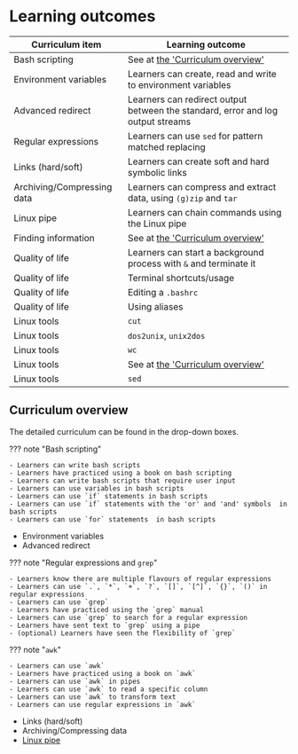 # Learning outcomes

<!-- markdownlint-disable MD013 --><!-- Tables cannot be split up over lines, hence will break 80 characters per line -->

Curriculum item           |Learning outcome
--------------------------|-------------------------------------------------------------------------------
Bash scripting            |See at [the 'Curriculum overview'](#curriculum_overview)
Environment variables     |Learners can create, read and write to environment variables
Advanced redirect         |Learners can redirect output between the standard, error and log output streams
Regular expressions       |Learners can use `sed` for pattern matched replacing
Links (hard/soft)         |Learners can create soft and hard symbolic links
Archiving/Compressing data|Learners can compress and extract data, using `(g)zip` and `tar`
Linux pipe                |Learners can chain commands using the Linux pipe
Finding information       |See at [the 'Curriculum overview'](#curriculum_overview)
Quality of life           |Learners can start a background process with `&` and terminate it
Quality of life           |Terminal shortcuts/usage
Quality of life           |Editing a `.bashrc`
Quality of life           |Using aliases
Linux tools               |`cut`
Linux tools               |`dos2unix`, `unix2dos`
Linux tools               |`wc`
Linux tools               |See at [the 'Curriculum overview'](#curriculum_overview)
Linux tools               |`sed`

<!-- markdownlint-enable MD013 -->

## Curriculum overview

The detailed curriculum can be found in the drop-down boxes.

??? note "Bash scripting"

    - Learners can write bash scripts
    - Learners have practiced using a book on bash scripting
    - Learners can write bash scripts that require user input
    - Learners can use variables in bash scripts
    - Learners can use `if` statements in bash scripts
    - Learners can use `if` statements with the 'or' and 'and' symbols  in bash scripts
    - Learners can use `for` statements  in bash scripts

- Environment variables
- Advanced redirect

??? note "Regular expressions and `grep`"

    - Learners know there are multiple flavours of regular expressions
    - Learners can use `.`, `*`, `+`, `?`, `[]`, `[^]`, `{}`, `()` in regular expressions
    - Learners can use `grep`
    - Learners have practiced using the `grep` manual
    - Learners can use `grep` to search for a regular expression
    - Learners have sent text to `grep` using a pipe
    - (optional) Learners have seen the flexibility of `grep`

??? note "`awk`"

    - Learners can use `awk`
    - Learners have practiced using a book on `awk`
    - Learners can use `awk` in pipes
    - Learners can use `awk` to read a specific column
    - Learners can use `awk` to transform text
    - Learners can use regular expressions in `awk`

- Links (hard/soft)
- Archiving/Compressing data
- [Linux pipe](https://github.com/UPPMAX/naiss_intermediate_bash_linux/issues/6)
